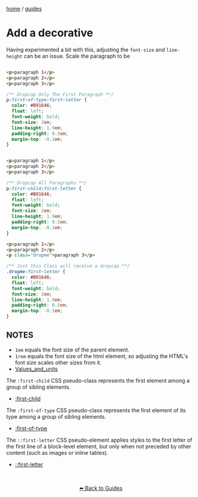 
<p><a href="/">home</a> / <a href="/guides">guides</a></p>
<div class="rainbow-retro"></div>

# Add a decorative 

Having experimented a bit with this, adjusting the `font-size` and `line-height` can be an issue. Scale the paragraph to be 

```html

<p>paragraph 1</p>
<p>paragraph 2</p>
<p>paragraph 3</p>

```

```css
/** Dropcap Only The First Paragraph **/
p:first-of-type:first-letter {
  color: #B91646;
  float: left;
  font-weight: bold;
  font-size: 2em;
  line-height: 1.9em;
  padding-right: 0.5em;
  margin-top: -0.1em;
} 
```

```html

<p>paragraph 1</p>
<p>paragraph 2</p>
<p>paragraph 3</p>

```

```css
/** Dropcap All Paragraphs **/
p:first-child:first-letter {
  color: #B91646;
  float: left;
  font-weight: bold;
  font-size: 2em;
  line-height: 1.9em;
  padding-right: 0.5em;
  margin-top: -0.1em;
}

```

```html
<p>paragraph 1</p>
<p>paragraph 2</p>
<p class="dropme">paragraph 3</p>

```

```css
/** Just this Class will receive a dropcap **/
.dropme:first-letter {
  color: #B91646;
  float: left;
  font-weight: bold;
  font-size: 2em;
  line-height: 1.9em;
  padding-right: 0.5em;
  margin-top: -0.1em;
}

```


## NOTES


 * `1em` equals the font size of the parent element. 
 * `1rem` equals the font size of the html element, so adjusting the HTML's font size scales other sizes from it.
 * [Values_and_units](https://developer.mozilla.org/en-US/docs/Learn/CSS/Building_blocks/Values_and_units)

The `:first-child` CSS pseudo-class represents the first element among a group of sibling elements.

 * [:first-child](https://developer.mozilla.org/en-US/docs/Web/CSS/:first-child)

The `:first-of-type` CSS pseudo-class represents the first element of its type among a group of sibling elements.

 * [:first-of-type](https://developer.mozilla.org/en-US/docs/Web/CSS/:first-of-type)


The `::first-letter` CSS pseudo-element applies styles to the first letter of the first line of a block-level element, but only when not preceded by other content (such as images or inline tables).

 * [::first-letter](https://developer.mozilla.org/en-US/docs/Web/CSS/::first-letter)


<p class="spacers"> <br /></p>
<div align="center" >
  <p>
    <a href="https://beau.sh/guides/">⬅️ Back to Guides</a>
  </p>
</div>
